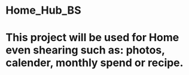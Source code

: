 # Home_Hub_BS
# This project will be used for Home even shearing such as: photos, calender, monthly spend or recipe. 

